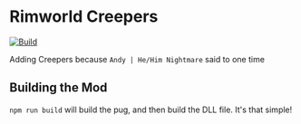 # Rimworld Creepers

[![Build](https://github.com/Caaz/rimworld-creepers/actions/workflows/Build.yml/badge.svg)](https://github.com/Caaz/rimworld-creepers/actions/workflows/Build.yml)

Adding Creepers because `Andy | He/Him Nightmare` said to one time

## Building the Mod

`npm run build` will build the pug, and then build the DLL file. It's that simple!
